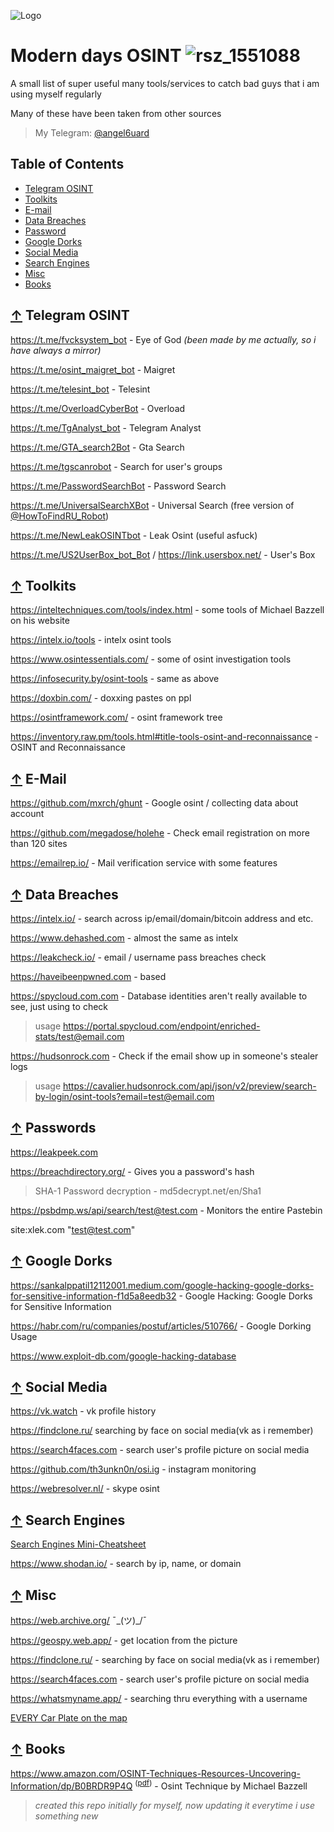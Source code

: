 
![Logo](https://i.pinimg.com/originals/49/f5/38/49f53844e74228707adf8c572b1d3091.gif)



# **Modern days OSINT**  ![rsz_1551088](https://github.com/4ngel6uard/osint-investigation/assets/73615575/a72ecf14-db70-429e-867c-1ffefee6b19a)

A small list of super useful many tools/services to catch bad guys that i am using myself regularly 

Many of these have been taken from other sources

> My Telegram: [@angel6uard](https://t.me/angel6uard)

## Table of Contents

- [Telegram OSINT](#-telegram-osint)
- [Toolkits](#-toolkits)
- [E-mail](#-e-mail)
- [Data Breaches](#-data-breaches)
- [Password](#-passwords)
- [Google Dorks](#-google-dorks)
- [Social Media](#-social-media)
- [Search Engines](#-search-engines)
- [Misc](#-misc)
- [Books](#-books)

## [↑](#-table-of-contents) Telegram OSINT 
https://t.me/fvcksystem_bot - Eye of God _(been made by me actually, so i have always a mirror)_

https://t.me/osint_maigret_bot - Maigret

https://t.me/telesint_bot - Telesint

https://t.me/OverloadCyberBot - Overload

https://t.me/TgAnalyst_bot - Telegram Analyst

https://t.me/GTA_search2Bot - Gta Search

https://t.me/tgscanrobot - Search for user's groups 

https://t.me/PasswordSearchBot - Password Search

https://t.me/UniversalSearchXBot - Universal Search (free version of [@HowToFindRU_Robot](https://t.me/HowToFindRU_Robot))

https://t.me/NewLeakOSINTbot - Leak Osint (useful asfuck)

https://t.me/US2UserBox_bot_Bot / https://link.usersbox.net/ - User's Box 


## [↑](#-table-of-contents) Toolkits

https://inteltechniques.com/tools/index.html - some tools of Michael Bazzell on his website 

https://intelx.io/tools - intelx osint tools 

https://www.osintessentials.com/ - some of osint investigation tools 

https://infosecurity.by/osint-tools - same as above

https://doxbin.com/ - doxxing pastes on ppl

https://osintframework.com/ - osint framework tree

https://inventory.raw.pm/tools.html#title-tools-osint-and-reconnaissance - OSINT and Reconnaissance

## [↑](#-table-of-contents) E-Mail 

https://github.com/mxrch/ghunt - Google osint / collecting data about account 

https://github.com/megadose/holehe - Check email registration on more than 120 sites

https://emailrep.io/ - Mail verification service with some features

## [↑](#-table-of-contents) Data Breaches

https://intelx.io/ - search across ip/email/domain/bitcoin address and etc.

https://www.dehashed.com - almost the same as intelx

https://leakcheck.io/ - email / username pass breaches check

https://haveibeenpwned.com - based

https://spycloud.com.com - Database identities aren't really available to see, just using to check
> usage https://portal.spycloud.com/endpoint/enriched-stats/test@email.com

https://hudsonrock.com - Check if the email show up in someone's stealer logs
> usage https://cavalier.hudsonrock.com/api/json/v2/preview/search-by-login/osint-tools?email=test@email.com

## [↑](#-table-of-contents) Passwords

https://leakpeek.com 

https://breachdirectory.org/ - Gives you a password's hash
> SHA-1 Password decryption - md5decrypt.net/en/Sha1

https://psbdmp.ws/api/search/test@test.com - Monitors the entire Pastebin

site:xlek.com "test@test.com"


## [↑](#-table-of-contents) Google Dorks 

https://sankalppatil12112001.medium.com/google-hacking-google-dorks-for-sensitive-information-f1d5a8eedb32 - Google Hacking: Google Dorks for Sensitive Information

https://habr.com/ru/companies/postuf/articles/510766/ - Google Dorking Usage 

https://www.exploit-db.com/google-hacking-database

## [↑](#-table-of-contents) Social Media 

https://vk.watch - vk profile history

https://findclone.ru/ searching by face on social media(vk as i remember)

https://search4faces.com - search user's profile picture on social media 

https://github.com/th3unkn0n/osi.ig - instagram monitoring

https://webresolver.nl/ - skype osint

## [↑](#-table-of-contents) Search Engines

[Search Engines Mini-Cheatsheet](https://github.com/kfvksys/0s1nt/assets/73615575/c1ab28ed-168d-46c3-857d-a09f723c8460)

https://www.shodan.io/ - search by ip, name, or domain 

## [↑](#-table-of-contents) Misc

https://web.archive.org/   ¯\_(ツ)_/¯

https://geospy.web.app/ - get location from the picture

https://findclone.ru/ - searching by face on social media(vk as i remember)

https://search4faces.com - search user's profile picture on social media 

https://whatsmyname.app/ - searching thru everything with a username

[EVERY Car Plate on the map](https://github.com/kfvksys/0s1nt/assets/73615575/34a16fe5-6868-4f94-a17b-1c4e9087a88b)

## [↑](#-table-of-contents) Books
https://www.amazon.com/OSINT-Techniques-Resources-Uncovering-Information/dp/B0BRDR9P4Q <sup>([pdf](https://pixeldrain.com/u/ZcjUbXHQ))</sup> - Osint Technique by Michael Bazzell


> _created this repo initially for myself, now updating it everytime i use something new_



